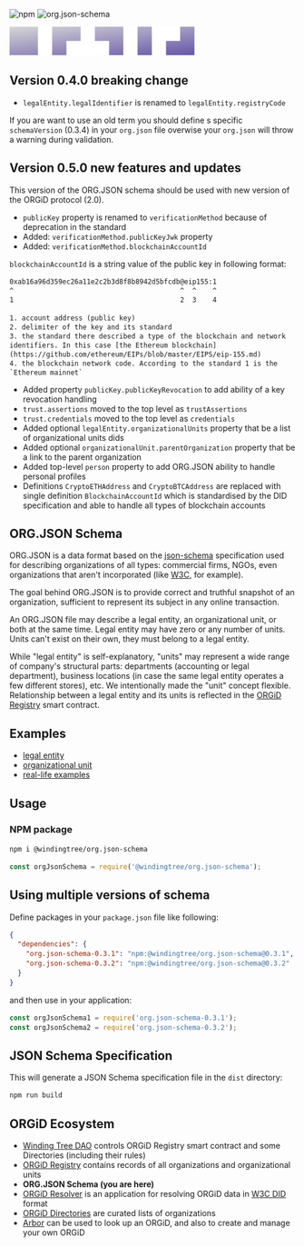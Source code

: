 ![npm](https://img.shields.io/npm/v/@windingtree/org.json-schema) ![org.json-schema](https://travis-ci.org/windingtree/org.json-schema.svg?branch=master)

<a href="https://orgid.tech"><img src="https://raw.githubusercontent.com/windingtree/branding/master/org.id/svg/org.id-logo.svg" height="50" alt="ORGiD"></a>


## Version 0.4.0 breaking change

- `legalEntity.legalIdentifier` is renamed to `legalEntity.registryCode`

If you are want to use an old term you should define s specific `schemaVersion` (0.3.4) in your `org.json` file overwise your `org.json` will throw a warning during validation.

## Version 0.5.0 new features and updates

This version of the ORG.JSON schema should be used with new version of the ORGiD protocol (2.0).

- `publicKey` property is renamed to `verificationMethod` because of deprecation in the standard
- Added: `verificationMethod.publicKeyJwk` property
- Added: `verificationMethod.blockchainAccountId`

`blockchainAccountId` is a string value of the public key in following format:

```
0xab16a96d359ec26a11e2c2b3d8f8b8942d5bfcdb@eip155:1
^                                         ^  ^    ^
1                                         2  3    4

1. account address (public key)
2. delimiter of the key and its standard
3. the standard there described a type of the blockchain and network identifiers. In this case [the Ethereum blockchain](https://github.com/ethereum/EIPs/blob/master/EIPS/eip-155.md)
4. the blockchain network code. According to the standard 1 is the `Ethereum mainnet`
```

- Added property `publicKey.publicKeyRevocation` to add ability of a key revocation handling
- `trust.assertions` moved to the top level as `trustAssertions`
- `trust.credentials` moved to the top level as `credentials`
- Added optional `legalEntity.organizationalUnits` property that be a list of organizational units dids
- Added optional `organizationalUnit.parentOrganization` property that be a link to the parent organization
- Added top-level `person` property to add ORG.JSON ability to handle personal profiles
- Definitions `CryptoETHAddress` and `CryptoBTCAddress` are replaced with single definition `BlockchainAccountId` which is standardised by the DID specification and able to handle all types of blockchain accounts

## ORG.JSON Schema

ORG.JSON is a data format based on the [json-schema](http://json-schema.org/specification.html) specification used for describing organizations of all types: commercial firms, NGOs, even organizations that aren't incorporated (like [W3C](https://www.w3.org/Consortium/facts#org), for example).

The goal behind ORG.JSON is to provide correct and truthful snapshot of an organization, sufficient to represent its subject in any online transaction.

An ORG.JSON file may describe a legal entity, an organizational unit, or both at the same time. Legal entity may have zero or any number of units. Units can't exist on their own, they must belong to a legal entity.

While "legal entity" is self-explanatory, "units" may represent a wide range of company's structural parts: departments (accounting or legal department), business locations (in case the same legal entity operates a few different stores), etc. We intentionally made the "unit" concept flexible. Relationship between a legal entity and its units is reflected in the [ORGiD Registry](https://github.com/windingtree/org.id) smart contract.

## Examples

- [legal entity](examples/legal-entity.json)
- [organizational unit](examples/unit.json)
- [real-life examples](https://github.com/windingtree/orgids)

## Usage

### NPM package

```sh
npm i @windingtree/org.json-schema
```

```javascript
const orgJsonSchema = require('@windingtree/org.json-schema');
```

## Using multiple versions of schema

Define packages in your `package.json` file like following:

```json
{
  "dependencies": {
    "org.json-schema-0.3.1": "npm:@windingtree/org.json-schema@0.3.1",
    "org.json-schema-0.3.2": "npm:@windingtree/org.json-schema@0.3.2"
  }
}
```

and then use in your application:

```javascript
const orgJsonSchema1 = require('org.json-schema-0.3.1');
const orgJsonSchema2 = require('org.json-schema-0.3.2');
```

## JSON Schema Specification

This will generate a JSON Schema specification file in the `dist` directory:

```bash
npm run build
```

## ORGiD Ecosystem

- [Winding Tree DAO](https://github.com/windingtree/dao) controls ORGiD Registry smart contract and some Directories (including their rules)
- [ORGiD Registry](https://github.com/windingtree/ORGiD) contains records of all organizations and organizational units
- **ORG.JSON Schema (you are here)**
- [ORGiD Resolver](https://github.com/windingtree/ORGiD-resolver) is an application for resolving ORGiD data in [W3C DID](https://w3c.github.io/did-core/) format
- [ORGiD Directories](https://github.com/windingtree/ORGiD-directories) are curated lists of organizations
- [Arbor](https://arbor.fm) can be used to look up an ORGiD, and also to create and manage your own ORGiD
